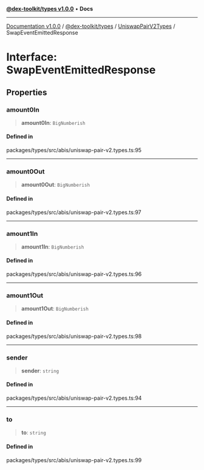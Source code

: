 [**@dex-toolkit/types v1.0.0**](../../../README.md) • **Docs**

***

[Documentation v1.0.0](../../../../../packages.md) / [@dex-toolkit/types](../../../README.md) / [UniswapPairV2Types](../README.md) / SwapEventEmittedResponse

# Interface: SwapEventEmittedResponse

## Properties

### amount0In

> **amount0In**: `BigNumberish`

#### Defined in

packages/types/src/abis/uniswap-pair-v2.types.ts:95

***

### amount0Out

> **amount0Out**: `BigNumberish`

#### Defined in

packages/types/src/abis/uniswap-pair-v2.types.ts:97

***

### amount1In

> **amount1In**: `BigNumberish`

#### Defined in

packages/types/src/abis/uniswap-pair-v2.types.ts:96

***

### amount1Out

> **amount1Out**: `BigNumberish`

#### Defined in

packages/types/src/abis/uniswap-pair-v2.types.ts:98

***

### sender

> **sender**: `string`

#### Defined in

packages/types/src/abis/uniswap-pair-v2.types.ts:94

***

### to

> **to**: `string`

#### Defined in

packages/types/src/abis/uniswap-pair-v2.types.ts:99
